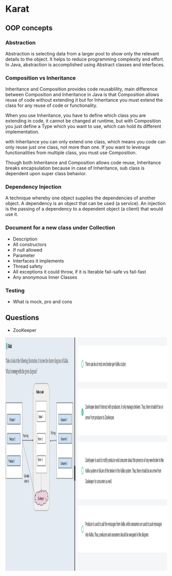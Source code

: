 # Karat

## OOP concepts

### Abstraction
Abstraction is selecting data from a larger pool to show only the relevant details to the object. It helps to reduce programming complexity and effort. In Java, abstraction is accomplished using Abstract classes and interfaces.
 
### Composition vs Inheritance
Inheritance and Composition provides code reusablility, main difference between Composition and Inheritance in Java is that Composition allows reuse of code without extending it but for Inheritance you must extend the class for any reuse of code or functionality.
 
When you use Inheritance, you have to define which class you are extending in code, it cannot be changed at runtime, but with Composition you just define a Type which you want to use, which can hold its different implementation.
 
with Inheritance you can only extend one class, which means you code can only reuse just one class, not more than one. If you want to leverage functionalities from multiple class, you must use Composition.
 
Though both Inheritance and Composition allows code reuse, Inheritance breaks encapsulation because in case of Inheritance, sub class is dependent upon super class behavior.
 
### Dependency Injection
A technique whereby one object supplies the dependencies of another object. A dependency is an object that can be used (a service). An injection is the passing of a dependency to a dependent object (a client) that would use it.

### Document for a new class under Collection
- Description
- All constructors
- If null allowed
- Parameter
- Interfaces it implements
- Thread safety
- All exceptions it could throw, if it is Iterable fail-safe vs fail-fast
- Any anonymous Inner Classes

### Testing

- What is mock, pro and cons

## Questions

- ZooKeeper
<img src="zookeeper.PNG" width="1793" height="727" />